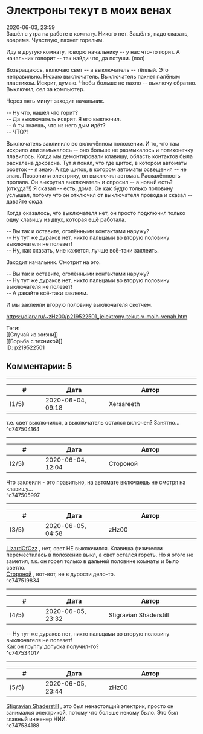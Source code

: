 Электроны текут в моих венах
============================

  
2020-06-03, 23:59  
 Зашёл с утра на работе в комнату. Никого нет. Зашёл я, надо сказать, вовремя. Чувствую, пахнет горелым.   
   
 Иду в другую комнату, говорю начальнику -- у нас что-то горит. А начальник говорит -- так найди что, да потуши. (лол)   
   
 Возвращаюсь, включаю свет -- а выключатель -- тёплый. Это неправильно. Нюхаю выключатель. Выключатель пахнет палёным пластиком. Искрит, думаю. Чтобы больше не пахло -- выключу обратно. Выключил, сел за компьютер.   
   
 Через пять минут заходит начальник.   
   
 -- Ну что, нашёл что горит?   
 -- Да выключатель искрит. Я его выключил.   
 -- А ты знаешь, что из него дым идёт?   
 -- ЧТО?!   
   
 Выключатель заклинило во включённом положении. И то, что там искрило или замыкалось -- оно больше не размыкалось и потихонечку плавилось. Когда мы демонтировали клавишу, область контактов была раскалена докрасна. Тут я понял, что где щиток, в котором автоматы розеток -- я знаю. А где щиток, в котором автоматы освещения -- не знаю. Позвонили электрику, он выключил автомат. Раскалённость пропала. Он выкрутил выключатель и спросил -- а новый есть? (откуда?!) Я сказал -- есть, дома. Он как будто только половину услышал, потому что он отключил от выключателя провода и сказал -- давайте сюда.   
   
 Когда оказалось, что выключателя нет, он просто подключил только одну клавишу из двух, которая ещё работала.   
   
 -- Вы так и оставите, оголёнными контактами наружу?   
 -- Ну тут же дураков нет, никто пальцами во вторую половину выключателя не полезет!   
 -- Ну, как сказать, мне кажется, лучше всё-таки заклеить.   
   
 Заходит начальник. Смотрит на это.   
   
 -- Вы так и оставите, оголёнными контактами наружу?   
 -- Ну тут же дураков нет, никто пальцами во вторую половину выключателя не полезет!   
 -- А давайте всё-таки заклеим.   
   
 И мы заклеили вторую половину выключателя скотчем.   
  
<https://diary.ru/~zHz00/p219522501_jelektrony-tekut-v-moih-venah.htm>  
  
Теги:  
[[Случай из жизни]]  
[[Борьба с техникой]]  
ID: p219522501  


Комментарии: 5
--------------

  


---



|         #         |              Дата              |                     Автор                     |           ID           |
| --- | --- | --- | --- |
| (1/5) | 2020-06-04, 09:18 | Xersareeth | c747504164 |

  
 т.е. свет выключился, а выключатель остался включен? Занятно...   
 ^c747504164

---



|         #         |              Дата              |                     Автор                     |           ID           |
| --- | --- | --- | --- |
| (2/5) | 2020-06-04, 12:04 | Стороной | c747505997 |

  
 Что заклеили - это правильно, на автомате включаешь не смотря на клавишу...   
 ^c747505997

---



|         #         |              Дата              |                     Автор                     |           ID           |
| --- | --- | --- | --- |
| (3/5) | 2020-06-05, 04:58 | zHz00 | c747519834 |

  
  [LizardOfOzz](http://LizardsBurrow.diary.ru "One more night")  , нет, свет НЕ выключился. Клавиша физически переместилась в положение выкл, а свет остался гореть. Но я этого не заметил, т.к. он горел только в дальней половине комнаты и было светло.   
  [Стороной](http://1047.diary.ru "Сторона 1")  , вот-вот, не в дурости дело-то.   
 ^c747519834

---



|         #         |              Дата              |                     Автор                     |           ID           |
| --- | --- | --- | --- |
| (4/5) | 2020-06-05, 23:32 | Stigravian Shaderstill | c747534017 |

  
  -- Ну тут же дураков нет, никто пальцами во вторую половину выключателя не полезет!    
 Как он группу допуска получил-то?   
 ^c747534017

---



|         #         |              Дата              |                     Автор                     |           ID           |
| --- | --- | --- | --- |
| (5/5) | 2020-06-05, 23:44 | zHz00 | c747534188 |

  
  [Stigravian Shaderstill](http://stigravian.diary.ru "Science, Death, Rock-n-Roll")  , это был ненастоящий электрик, просто он занимался электрикой, потому что больше некому было. Это был главный инженер НИИ.   
 ^c747534188
